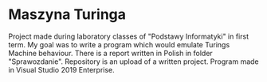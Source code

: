 # Maszyna Turinga

Project made during laboratory classes of "Podstawy Informatyki" in first term. My goal was to write a program which would emulate Turings Machine behaviour. There is a report written in Polish in folder "Sprawozdanie". Repository is an upload of a written project. Program made in Visual Studio 2019 Enterprise.
